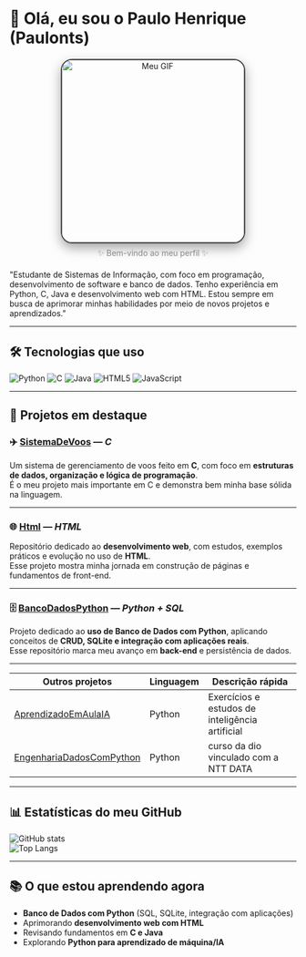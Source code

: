 # 👋 Olá, eu sou o Paulo Henrique (Paulonts)

<div align="center" style="margin: 20px 0;">
  <img 
    src="https://github.com/Paulonts/gif/raw/main/0001-0240.gif](https://raw.githubusercontent.com/Paulonts/gif/refs/heads/main/0001-0240.gif?token=GHSAT0AAAAAADI4SILBTZX2BJMCQ7U4CES42FIWPCQ" 
    alt="Meu GIF"
    width="320"
    style="
      border-radius: 20px;
      box-shadow: 0 8px 20px rgba(0,0,0,0.35);
      border: 2px solid #444;
    "
  />
  <p style="font-size: 14px; color: #888; margin-top: 8px;">
    ✨ Bem-vindo ao meu perfil ✨
  </p>
</div>

"Estudante de Sistemas de Informação, com foco em programação, desenvolvimento de software e banco de dados. Tenho experiência em Python, C, Java e desenvolvimento web com HTML. Estou sempre em busca de aprimorar minhas habilidades por meio de novos projetos e aprendizados."

---

## 🛠️ Tecnologias que uso

![Python](https://img.shields.io/badge/-Python-3776AB?logo=python&logoColor=white&style=flat) 
![C](https://img.shields.io/badge/-C-00599C?logo=c&logoColor=white&style=flat) 
![Java](https://img.shields.io/badge/-Java-f89820?logo=java&logoColor=white&style=flat) 
![HTML5](https://img.shields.io/badge/-HTML5-E34F26?logo=html5&logoColor=white&style=flat) 
![JavaScript](https://img.shields.io/badge/-JavaScript-F7DF1E?logo=javascript&logoColor=black&style=flat)


---

## 📌 Projetos em destaque

### ✈️ [SistemaDeVoos](https://github.com/Paulonts/Lab-Prog-2/blob/main/projetofinal/sistema_reserva.c) — *C*
Um sistema de gerenciamento de voos feito em **C**, com foco em **estruturas de dados, organização e lógica de programação**.  
É o meu projeto mais importante em C e demonstra bem minha base sólida na linguagem.  

---

### 🌐 [Html](https://github.com/Paulonts/Html) — *HTML*
Repositório dedicado ao **desenvolvimento web**, com estudos, exemplos práticos e evolução no uso de **HTML**.  
Esse projeto mostra minha jornada em construção de páginas e fundamentos de front-end.  

---

### 🗄️ [BancoDadosPython](https://github.com/Paulonts/BancoDadosPython) — *Python + SQL*
Projeto dedicado ao **uso de Banco de Dados com Python**, aplicando conceitos de **CRUD, SQLite e integração com aplicações reais**.  
Esse repositório marca meu avanço em **back-end** e persistência de dados.  

---

| Outros projetos      | Linguagem     | Descrição rápida |
|----------------------|----------------|------------------|
| [AprendizadoEmAulaIA](https://github.com/Paulonts/AprendizadoEmAulaIA) | Python | Exercícios e estudos de inteligência artificial |
| [EngenhariaDadosComPython](https://github.com/Paulonts/BancoDadosPython) | Python | curso da dio vinculado com a NTT DATA |

---

## 📊 Estatísticas do meu GitHub

![GitHub stats](https://github-readme-stats.vercel.app/api?username=Paulonts&show_icons=true&theme=radical)  
![Top Langs](https://github-readme-stats.vercel.app/api/top-langs/?username=Paulonts&layout=compact&theme=radical)

---

## 📚 O que estou aprendendo agora

- **Banco de Dados com Python** (SQL, SQLite, integração com aplicações)  
- Aprimorando **desenvolvimento web com HTML**  
- Revisando fundamentos em **C e Java**  
- Explorando **Python para aprendizado de máquina/IA**  




